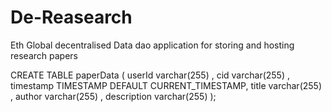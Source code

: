 # De-Reasearch
Eth Global decentralised Data dao application for storing and hosting research papers


CREATE TABLE paperData (
    userId varchar(255) ,
    cid varchar(255) ,
    timestamp TIMESTAMP DEFAULT CURRENT_TIMESTAMP,
    title varchar(255) ,
    author varchar(255) ,
    description varchar(255) 
);